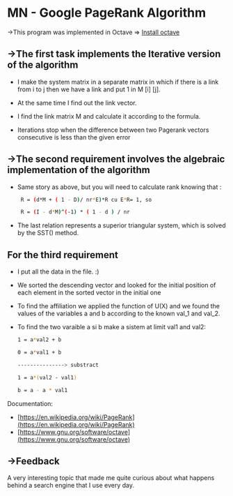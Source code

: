 # MN - Google PageRank Algorithm 

 ->This program was implemented in Octave => [Install octave](https://www.gnu.org/software/octave/download)

## ->The first task implements the Iterative version of the algorithm

* I make the system matrix in a separate matrix in which if there is a link from i to j then we have a link and put 1 in M ​​[i] [j].
  
* At the same time I find out the link vector.
* I find the link matrix M and calculate it according to the formula.
* Iterations stop when the difference between two Pagerank vectors
  consecutive is less than the given error

## ->The second requirement involves the algebraic implementation of the algorithm

* Same story as above, but you will need to calculate rank knowing that :

  ```bash
   R = (d*M + ( 1 - D)/ nr*E)*R cu E*R= 1, so
  ```

  ```bash
   R = (I - d*M)^(-1) * ( 1 - d ) / nr
   ```

* The last relation represents a superior triangular system, which is solved by the SST() method.

## For the third requirement

* I put all the data in the file. :)

* We sorted the descending vector and looked for the initial position of each element in the sorted vector in the initial one
  
* To find the affiliation we applied the function of U(X) and we found the values ​​of the variables a and b according to the known val_1 and val_2.
  
* To find the two varaible a si b make a sistem at limit val1 and val2:

  ```bash
  1 = a*val2 + b
  ```

  ```bash
  0 = a*val1 + b
  ```

  ```bash
  ---------------> substract
  ```

  ```bash
  1 = a*(val2 - val1)
  ```

  ```bash
  b = a - a * val1
  ```

Documentation:

* [https://en.wikipedia.org/wiki/PageRank](https://en.wikipedia.org/wiki/PageRank)
* [https://www.gnu.org/software/octave](https://www.gnu.org/software/octave)

## ->Feedback

A very interesting topic that made me quite curious about what happens
behind a search engine that I use every day.
